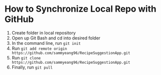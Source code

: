 <h1>How to Synchronize Local Repo with GitHub</h1>

1. Create folder in local repository
2. Open up Git Bash and cd into desired folder
3. In the command line, run `git init`
4. Run `git add remote origin https://github.com/sammyeang96/RecipeSuggestionApp.git`
5. Run `git clone https://github.com/sammyeang96/RecipeSuggestionApp.git`
6. Finally, run `git pull`
